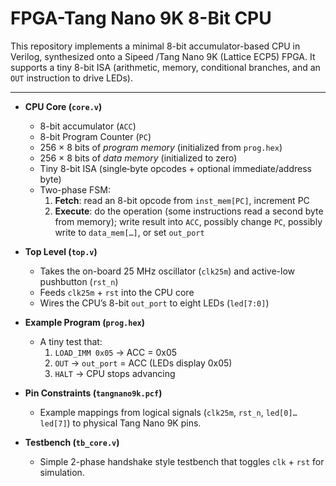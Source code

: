 # FPGA-Tang Nano 9K 8-Bit CPU

This repository implements a minimal 8-bit accumulator-based CPU in Verilog, synthesized onto a Sipeed /Tang Nano 9K (Lattice ECP5) FPGA. It supports a tiny 8-bit ISA (arithmetic, memory, conditional branches, and an `OUT` instruction to drive LEDs). 

---
- **CPU Core (`core.v`)**  
  - 8-bit accumulator (`ACC`)  
  - 8-bit Program Counter (`PC`)  
  - 256 × 8 bits of *program memory* (initialized from `prog.hex`)  
  - 256 × 8 bits of *data memory* (initialized to zero)  
  - Tiny 8-bit ISA (single‐byte opcodes + optional immediate/address byte)  
  - Two-phase FSM:  
    1. **Fetch**: read an 8-bit opcode from `inst_mem[PC]`, increment PC  
    2. **Execute**: do the operation (some instructions read a second byte from memory); write result into `ACC`, possibly change `PC`, possibly write to `data_mem[…]`, or set `out_port`

- **Top Level (`top.v`)**  
  - Takes the on-board 25 MHz oscillator (`clk25m`) and active-low pushbutton (`rst_n`)  
  - Feeds `clk25m` + `rst` into the CPU core  
  - Wires the CPU’s 8-bit `out_port` to eight LEDs (`led[7:0]`)

- **Example Program (`prog.hex`)**  
  - A tiny test that:  
    1. `LOAD_IMM 0x05` → ACC = 0x05  
    2. `OUT`            → `out_port` = ACC (LEDs display 0x05)  
    3. `HALT`           → CPU stops advancing  

- **Pin Constraints (`tangnano9k.pcf`)**  
  - Example mappings from logical signals (`clk25m`, `rst_n`, `led[0]…led[7]`) to physical Tang Nano 9K pins.  

- **Testbench (`tb_core.v`)**  
  - Simple 2-phase handshake style testbench that toggles `clk` + `rst` for simulation.  
